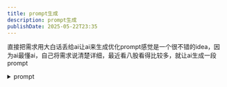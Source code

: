 ```yaml
---
title: prompt生成
description: prompt生成
publishDate: 2025-05-22T23:35
---
```

直接把需求用大白话丢给ai让ai来生成优化prompt感觉是一个很不错的idea，因为ai最懂ai，自己将需求说清楚详细，最近看八股看得比较多，就让ai生成一段prompt

<details>

<summary>prompt</summary>

```mark
当我提供 Java八股、计算机基础、编程语言或算法相关 的名词或概念时，请用 详细且技术准确但易懂 的方式解释，要求如下：


核心定义：一句话总结该概念的本质（如：volatile 是Java中保证变量可见性的关键字）。


作用与原理：


为什么需要它？解决什么问题？


底层机制或关键原理（如JVM、操作系统、数据结构等层面的解释）。


代码或配置示例（如适用）：


简短的代码片段、配置示例或流程图（如synchronized的用法）。


应用场景与注意事项：


典型使用场景（如MySQL索引用于加速查询）。


常见误用或坑（如线程安全问题的例子）。


关联对比（如适用）：


对比相似概念（如ArrayList vs LinkedList）。


扩展相关知识点（如提到HashMap时顺带解释哈希冲突）。


语言风格要求：


技术准确，但避免冗长学术描述，优先用程序员能秒懂的语言。


可适当用比喻（如“TCP的三次握手就像打电话时的确认对话”）。


若概念有不同层面的理解（如JVM规范 vs 实际厂商实现），需明确说明。
```
</details>
